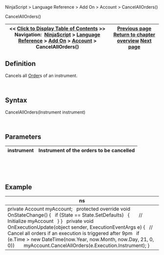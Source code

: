 ﻿


NinjaScript \> Language Reference \> Add On \> Account \> CancelAllOrders()






















CancelAllOrders()







| \<\< [Click to Display Table of Contents](accounts_cancelallorders.md) \>\> **Navigation:**     [NinjaScript](ninjascript-1.md) \> [Language Reference](language_reference_wip-1.md) \> [Add On](add_on-1.md) \> [Account](account_class-1.md) \> CancelAllOrders() | [Previous page](cancel-1.md) [Return to chapter overview](account_class-1.md) [Next page](change-1.md) |
| --- | --- |











## Definition


Cancels all [Order](order-1.md)s of an instrument.


 


## Syntax


CancelAllOrders(Instrument instrument)


 


## Parameters




| instrument | Instrument of the orders to be cancelled |
| --- | --- |



 


 


## Example




| ns |
| --- |
| private Account myAccount;   protected override void OnStateChange() {    if (State \=\= State.SetDefaults)    {        // Initialize myAccount    } }   private void OnExecutionUpdate(object sender, ExecutionEventArgs e) {    // Cancel all orders if an execution is triggered after 9pm    if (e.Time \> new DateTime(now.Year, now.Month, now.Day, 21, 0, 0))        myAccount.CancelAllOrders(e.Execution.Instrument); } |









